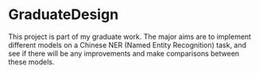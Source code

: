 # GraduateDesign
This project is part of my graduate work. The major aims are to implement different models on a Chinese NER (Named Entity Recognition) task, and see if there will be any improvements and make comparisons between these models. 

